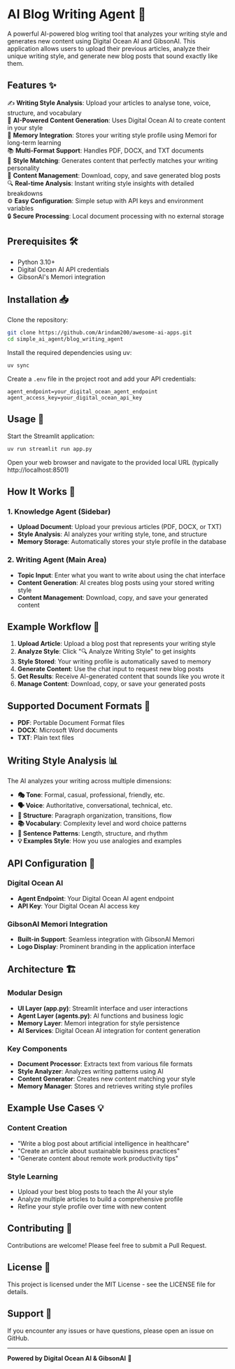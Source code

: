 # AI Blog Writing Agent 🤖

A powerful AI-powered blog writing tool that analyzes your writing style and generates new content using Digital Ocean AI and GibsonAI. This application allows users to upload their previous articles, analyze their unique writing style, and generate new blog posts that sound exactly like them.

## Features ✨

✍️ **Writing Style Analysis**: Upload your articles to analyse tone, voice, structure, and vocabulary  
🤖 **AI-Powered Content Generation**: Uses Digital Ocean AI to create content in your style  
💾 **Memory Integration**: Stores your writing style profile using Memori for long-term learning  
📚 **Multi-Format Support**: Handles PDF, DOCX, and TXT documents  
🎯 **Style Matching**: Generates content that perfectly matches your writing personality  
📝 **Content Management**: Download, copy, and save generated blog posts  
🔍 **Real-time Analysis**: Instant writing style insights with detailed breakdowns  
⚙️ **Easy Configuration**: Simple setup with API keys and environment variables  
🔒 **Secure Processing**: Local document processing with no external storage  

## Prerequisites 🛠️

- Python 3.10+
- Digital Ocean AI API credentials
- GibsonAI's Memori integration

## Installation 📥

Clone the repository:

```bash
git clone https://github.com/Arindam200/awesome-ai-apps.git
cd simple_ai_agent/blog_writing_agent
```

Install the required dependencies using uv:

```bash
uv sync
```

Create a `.env` file in the project root and add your API credentials:

```env
agent_endpoint=your_digital_ocean_agent_endpoint
agent_access_key=your_digital_ocean_api_key
```

## Usage 🚀

Start the Streamlit application:

```bash
uv run streamlit run app.py
```

Open your web browser and navigate to the provided local URL (typically http://localhost:8501)

## How It Works 🔄

### 1. **Knowledge Agent (Sidebar)**
- **Upload Document**: Upload your previous articles (PDF, DOCX, or TXT)
- **Style Analysis**: AI analyzes your writing style, tone, and structure
- **Memory Storage**: Automatically stores your style profile in the database

### 2. **Writing Agent (Main Area)**
- **Topic Input**: Enter what you want to write about using the chat interface
- **Content Generation**: AI creates blog posts using your stored writing style
- **Content Management**: Download, copy, and save your generated content

## Example Workflow 🔄

1. **Upload Article**: Upload a blog post that represents your writing style
2. **Analyze Style**: Click "🔍 Analyze Writing Style" to get insights
3. **Style Stored**: Your writing profile is automatically saved to memory
4. **Generate Content**: Use the chat input to request new blog posts
5. **Get Results**: Receive AI-generated content that sounds like you wrote it
6. **Manage Content**: Download, copy, or save your generated posts

## Supported Document Formats 📄

- **PDF**: Portable Document Format files
- **DOCX**: Microsoft Word documents
- **TXT**: Plain text files

## Writing Style Analysis 📊

The AI analyzes your writing across multiple dimensions:

- **🎭 Tone**: Formal, casual, professional, friendly, etc.
- **🗣️ Voice**: Authoritative, conversational, technical, etc.
- **📐 Structure**: Paragraph organization, transitions, flow
- **📚 Vocabulary**: Complexity level and word choice patterns
- **📝 Sentence Patterns**: Length, structure, and rhythm
- **💡 Examples Style**: How you use analogies and examples

## API Configuration 🔑

### Digital Ocean AI
- **Agent Endpoint**: Your Digital Ocean AI agent endpoint
- **API Key**: Your Digital Ocean AI access key

### GibsonAI Memori Integration
- **Built-in Support**: Seamless integration with GibsonAI Memori
- **Logo Display**: Prominent branding in the application interface

## Architecture 🏗️

### Modular Design
- **UI Layer (app.py)**: Streamlit interface and user interactions
- **Agent Layer (agents.py)**: AI functions and business logic
- **Memory Layer**: Memori integration for style persistence
- **AI Services**: Digital Ocean AI integration for content generation

### Key Components
- **Document Processor**: Extracts text from various file formats
- **Style Analyzer**: Analyzes writing patterns using AI
- **Content Generator**: Creates new content matching your style
- **Memory Manager**: Stores and retrieves writing style profiles

## Example Use Cases 💡

### Content Creation
- "Write a blog post about artificial intelligence in healthcare"
- "Create an article about sustainable business practices"
- "Generate content about remote work productivity tips"

### Style Learning
- Upload your best blog posts to teach the AI your style
- Analyze multiple articles to build a comprehensive profile
- Refine your style profile over time with new content

## Contributing 🤝

Contributions are welcome! Please feel free to submit a Pull Request.

## License 📄

This project is licensed under the MIT License - see the LICENSE file for details.

## Support 💬

If you encounter any issues or have questions, please open an issue on GitHub.

---

**Powered by Digital Ocean AI & GibsonAI** 🚀
